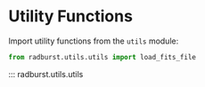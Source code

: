 # Utility Functions

Import utility functions from the `utils` module:

```python
from radburst.utils.utils import load_fits_file
```

::: radburst.utils.utils